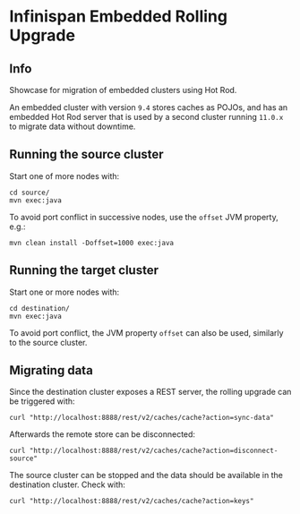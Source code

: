 # Infinispan Embedded Rolling Upgrade

## Info 
Showcase for migration of embedded clusters using Hot Rod. 

An embedded cluster with version ```9.4``` stores caches
as POJOs, and has an embedded Hot Rod server that is used by a second cluster running ```11.0.x``` to migrate data without downtime.

## Running the source cluster

Start one of more nodes with: 

```
cd source/
mvn exec:java
```

To avoid port conflict in successive nodes, use the ```offset``` JVM property, e.g.: 

```mvn clean install -Doffset=1000 exec:java```

## Running the target cluster

Start one or more nodes with:

```
cd destination/
mvn exec:java
```

To avoid port conflict, the JVM property ```offset``` can also be used, similarly to the source cluster. 

## Migrating data

Since the destination cluster exposes a REST server, the rolling upgrade can be triggered with:

```
curl "http://localhost:8888/rest/v2/caches/cache?action=sync-data"
```

Afterwards the remote store can be disconnected:

```
curl "http://localhost:8888/rest/v2/caches/cache?action=disconnect-source"
```

The source cluster can be stopped and the data should be available in the destination cluster. Check with:

```
curl "http://localhost:8888/rest/v2/caches/cache?action=keys"
```



